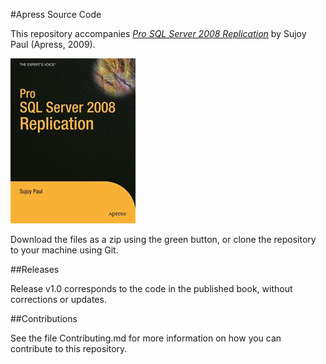 #Apress Source Code

This repository accompanies [*Pro SQL Server 2008 Replication*](http://www.apress.com/9781430218074) by Sujoy Paul (Apress, 2009).

![Cover image](9781430218074.jpg)

Download the files as a zip using the green button, or clone the repository to your machine using Git.

##Releases

Release v1.0 corresponds to the code in the published book, without corrections or updates.

##Contributions

See the file Contributing.md for more information on how you can contribute to this repository.

